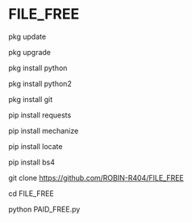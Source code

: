 
# FILE_FREE



pkg update

pkg upgrade

pkg install python

pkg install python2

pkg install git

pip install requests

pip install mechanize

pip install locate

pip install bs4

git clone https://github.com/ROBIN-R404/FILE_FREE

cd FILE_FREE

python PAID_FREE.py
